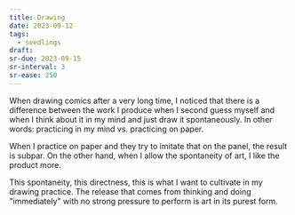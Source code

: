 ```yaml
---
title: Drawing
date: 2023-09-12
tags:
  - seedlings
draft:
sr-due: 2023-09-15
sr-interval: 3
sr-ease: 250
---
```

When drawing comics after a very long time, I noticed that there is a difference between the work I produce when I second guess myself and when I think about it in my mind and just draw it spontaneously. In other words: practicing in my mind vs. practicing on paper.

When I practice on paper and they try to imitate that on the panel, the result is subpar. On the other hand, when I allow the spontaneity of art, I like the product more.

This spontaneity, this directness, this is what I want to cultivate in my drawing practice. The release that comes from thinking and doing "immediately" with no strong pressure to perform is art in its purest form.